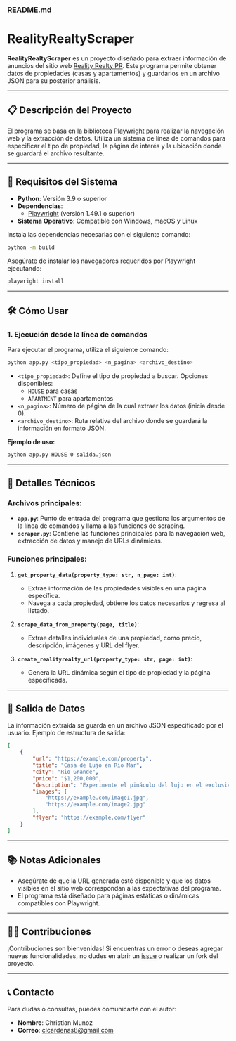 ### README.md

# RealityRealtyScraper

**RealityRealtyScraper** es un proyecto diseñado para extraer información de anuncios del sitio web [Reality Realty PR](https://www.realityrealtypr.com). Este programa permite obtener datos de propiedades (casas y apartamentos) y guardarlos en un archivo JSON para su posterior análisis.

---

## 📋 **Descripción del Proyecto**

El programa se basa en la biblioteca [Playwright](https://playwright.dev/python/) para realizar la navegación web y la extracción de datos. Utiliza un sistema de línea de comandos para especificar el tipo de propiedad, la página de interés y la ubicación donde se guardará el archivo resultante.

---

## 🚀 **Requisitos del Sistema**

- **Python**: Versión 3.9 o superior
- **Dependencias**:
  - [Playwright](https://playwright.dev/python/) (versión 1.49.1 o superior)
- **Sistema Operativo**: Compatible con Windows, macOS y Linux

Instala las dependencias necesarias con el siguiente comando:

```bash
python -m build
```

Asegúrate de instalar los navegadores requeridos por Playwright ejecutando:

```bash
playwright install
```

---

## 🛠 **Cómo Usar**

### 1. **Ejecución desde la línea de comandos**

Para ejecutar el programa, utiliza el siguiente comando:

```bash
python app.py <tipo_propiedad> <n_pagina> <archivo_destino>
```

- `<tipo_propiedad>`: Define el tipo de propiedad a buscar. Opciones disponibles:
  - `HOUSE` para casas
  - `APARTMENT` para apartamentos
- `<n_pagina>`: Número de página de la cual extraer los datos (inicia desde 0).
- `<archivo_destino>`: Ruta relativa del archivo donde se guardará la información en formato JSON.

**Ejemplo de uso:**

```bash
python app.py HOUSE 0 salida.json
```

---

## 📄 **Detalles Técnicos**

### Archivos principales:

- **`app.py`**: Punto de entrada del programa que gestiona los argumentos de la línea de comandos y llama a las funciones de scraping.
- **`scraper.py`**: Contiene las funciones principales para la navegación web, extracción de datos y manejo de URLs dinámicas.

### Funciones principales:

1. **`get_property_data(property_type: str, n_page: int)`**:
   - Extrae información de las propiedades visibles en una página específica.
   - Navega a cada propiedad, obtiene los datos necesarios y regresa al listado.

2. **`scrape_data_from_property(page, title)`**:
   - Extrae detalles individuales de una propiedad, como precio, descripción, imágenes y URL del flyer.

3. **`create_realityrealty_url(property_type: str, page: int)`**:
   - Genera la URL dinámica según el tipo de propiedad y la página especificada.

---

## 📝 **Salida de Datos**

La información extraída se guarda en un archivo JSON especificado por el usuario. Ejemplo de estructura de salida:

```json
[
    {
        "url": "https://example.com/property",
        "title": "Casa de Lujo en Rio Mar",
        "city": "Rio Grande",
        "price": "$1,200,000",
        "description": "Experimente el pináculo del lujo en el exclusivo Foursome Village...",
        "images": [
            "https://example.com/image1.jpg",
            "https://example.com/image2.jpg"
        ],
        "flyer": "https://example.com/flyer"
    }
]
```

---

## 📚 **Notas Adicionales**

- Asegúrate de que la URL generada esté disponible y que los datos visibles en el sitio web correspondan a las expectativas del programa.
- El programa está diseñado para páginas estáticas o dinámicas compatibles con Playwright.

---

## 🧑‍💻 **Contribuciones**

¡Contribuciones son bienvenidas! Si encuentras un error o deseas agregar nuevas funcionalidades, no dudes en abrir un [issue](https://github.com/) o realizar un fork del proyecto.

---

## 📞 **Contacto**

Para dudas o consultas, puedes comunicarte con el autor:

- **Nombre**: Christian Munoz
- **Correo**: clcardenas8@gmail.com
